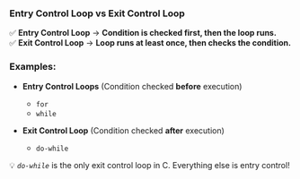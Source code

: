 
### **Entry Control Loop vs Exit Control Loop**
✅ **Entry Control Loop** → **Condition is checked first, then the loop runs.**  
✅ **Exit Control Loop** → **Loop runs at least once, then checks the condition.**  

### **Examples:**
- **Entry Control Loops** (Condition checked **before** execution)  
  - `for`  
  - `while`  

- **Exit Control Loop** (Condition checked **after** execution)  
  - `do-while`  

💡 *`do-while`* is the only exit control loop in C. Everything else is entry control!